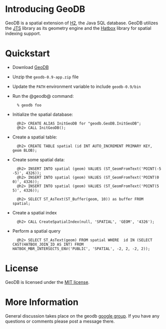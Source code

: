 # Introducing GeoDB

GeoDB is a spatial extension of [H2](http://h2database.com), the Java SQL database. GeoDB utilizes the [JTS](http://github.com/locationtech/jts) library as its geometry engine and the [Hatbox](http://hatbox.sourceforge.net) library for spatial indexing support.

# Quickstart

* Download [GeoDB](https://github.com/jdeolive/geodb/releases/0.9/geodb-0.9-app.zip)
* Unzip the `geodb-0.9-app.zip` file
* Update the `PATH` environment variable to include `geodb-0.9/bin`
* Run the @geodb@ command:

        % geodb foo

* Initialize the spatial database:

        @h2> CREATE ALIAS InitGeoDB for "geodb.GeoDB.InitGeoDB";
        @h2> CALL InitGeoDB();

* Create a spatial table:

        @h2> CREATE TABLE spatial (id INT AUTO_INCREMENT PRIMARY KEY, geom BLOB);

* Create some spatial data:

        @h2> INSERT INTO spatial (geom) VALUES (ST_GeomFromText('POINT(-5 -5)', 4326));
        @h2> INSERT INTO spatial (geom) VALUES (ST_GeomFromText('POINT(0 0)', 4326));
        @h2> INSERT INTO spatial (geom) VALUES (ST_GeomFromText('POINT(5 5)', 4326));
        
        @h2> SELECT ST_AsText(ST_Buffer(geom, 10)) as buffer FROM spatial;

* Create a spatial index

        @h2> CALL CreateSpatialIndex(null, 'SPATIAL', 'GEOM', '4326');

* Perform a spatial query

        @h2> SELECT ST_AsText(geom) FROM spatial WHERE  id IN (SELECT CAST(HATBOX_JOIN_ID AS INT) FROM HATBOX_MBR_INTERSECTS_ENV('PUBLIC', 'SPATIAL', -2, 2, -2, 2));

# License

GeoDB is licensed under the [MIT license](http://opensource.org/licenses/MIT). 

# More Information

General discussion takes place on the geodb [google group](http://groups.google.com/group/geodb). If you have any questions or comments please post a message there.
